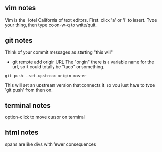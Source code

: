## vim notes
Vim is the Hotel California of text editors. First, click 'a' or 'i' to insert. Type your thing, then type colon-w-q to write/quit. 

## git notes
Think of your commit messages as starting "this will"
 * git remote add origin URL
 The "origin" there is a variable name for the url, so it could totally be "taco" or something. 
 ```
 git push --set-upstream origin master
 ```
 This will set an upstream version that connects it, so you just have to type 'git push' from then on.

 ## terminal notes
 option-click to move cursor on terminal

 ## html notes
 spans are like divs with fewer consequences
